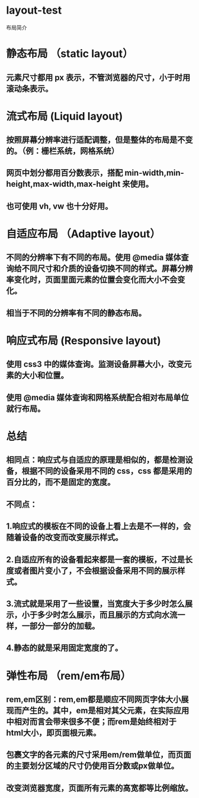 # layout-test

布局简介

# 静态布局 （static layout）

## 元素尺寸都用 px 表示，不管浏览器的尺寸，小于时用滚动条表示。

# 流式布局 (Liquid layout)

## 按照屏幕分辨率进行适配调整，但是整体的布局是不变的。（例：栅栏系统，网格系统）

## 网页中划分都用百分数表示，搭配 min-width,min-height,max-width,max-height 来使用。
## 也可使用 vh, vw 也十分好用。

# 自适应布局 （Adaptive layout）

## 不同的分辨率下有不同的布局。使用 @media 媒体查询给不同尺寸和介质的设备切换不同的样式。屏幕分辨率变化时，页面里面元素的位置会变化而大小不会变化。

## 相当于不同的分辨率有不同的静态布局。

# 响应式布局 (Responsive layout)

## 使用 css3 中的媒体查询。监测设备屏幕大小，改变元素的大小和位置。

## 使用 @media 媒体查询和网格系统配合相对布局单位就行布局。

# 总结

## 相同点：响应式与自适应的原理是相似的，都是检测设备，根据不同的设备采用不同的 css，css 都是采用的百分比的，而不是固定的宽度。

## 不同点：

## 1.响应式的模板在不同的设备上看上去是不一样的，会随着设备的改变而改变展示样式。
## 2.自适应所有的设备看起来都是一套的模板，不过是长度或者图片变小了，不会根据设备采用不同的展示样式。
## 3.流式就是采用了一些设置，当宽度大于多少时怎么展示，小于多少时怎么展示，而且展示的方式向水流一样，一部分一部分的加载。
## 4.静态的就是采用固定宽度的了。


# 弹性布局 （rem/em布局）
## rem,em区别：rem,em都是顺应不同网页字体大小展现而产生的。其中，em是相对其父元素，在实际应用中相对而言会带来很多不便；而rem是始终相对于html大小，即页面根元素。

## 包裹文字的各元素的尺寸采用em/rem做单位，而页面的主要划分区域的尺寸仍使用百分数或px做单位。
## 改变浏览器宽度，页面所有元素的高宽都等比例缩放。